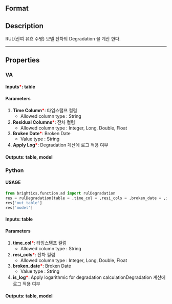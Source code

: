 ## Format



## Description
RUL(잔여 유효 수명) 모델 잔차의 Degradation 을 계산 한다. 

---

## Properties
### VA
#### Inputs<b style="color:red">*</b>: table

#### Parameters
1. **Time Column**<b style="color:red">*</b>: 타임스탬프 컬럼 
   - Allowed column type : String
2. **Residual Columns**<b style="color:red">*</b>: 잔차 컬럼
   - Allowed column type : Integer, Long, Double, Float
3. **Broken Date**<b style="color:red">*</b>: Broken Date
   - Value type : String
4. **Apply Log**<b style="color:red">*</b>: Degradation 계산에 로그 적용 여부 

#### Outputs: table, model

### Python

#### USAGE
```python
from brightics.function.ad import rulDegradation
res = rulDegradation(table = ,time_col = ,resi_cols = ,broken_date = ,is_log = )
res['out_table']
res['model']
```
#### Inputs: table

#### Parameters
1. **time_col**<b style="color:red">*</b>: 타임스탬프 컬럼 
   - Allowed column type : String
2. **resi_cols**<b style="color:red">*</b>: 잔차 컬럼
   - Allowed column type : Integer, Long, Double, Float
3. **broken_date**<b style="color:red">*</b>: Broken Date
   - Value type : String
4. **is_log**<b style="color:red">*</b>: Apply logarithmic for degradation calculationDegradation 계산에 로그 적용 여부 
#### Outputs: table, model

